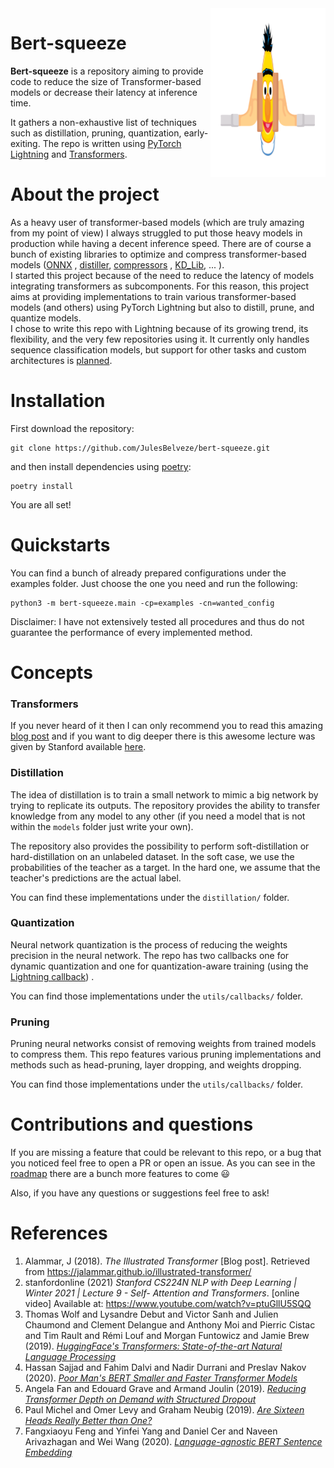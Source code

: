 <img src="./images/bert-squeeze.png" height="25%" align="right"/>

# Bert-squeeze

**Bert-squeeze** is a repository aiming to provide code to reduce the size of Transformer-based models or decrease their
latency at inference time.

It gathers a non-exhaustive list of techniques such as distillation, pruning, quantization, early-exiting. The repo is
written using [PyTorch Lightning](https://www.pytorchlightning.ai)
and [Transformers](https://huggingface.co/transformers/).

# About the project

As a heavy user of transformer-based models (which are truly amazing from my point of view) I always struggled to put
those heavy models in production while having a decent inference speed. There are of course a bunch of existing
libraries to optimize and compress transformer-based models ([ONNX](https://github.com/onnx/onnx)
, [distiller](https://github.com/IntelLabs/distiller), [compressors](https://github.com/elephantmipt/compressors)
, [KD_Lib](https://github.com/SforAiDl/KD_Lib), ... ). \
I started this project because of the need to reduce the latency of models integrating transformers as subcomponents.
For this reason, this project aims at providing implementations to train various transformer-based models (and others)
using PyTorch Lightning but also to distill, prune, and quantize models. \
I chose to write this repo with Lightning because of its growing trend, its flexibility, and the very few repositories
using it. It currently only handles sequence classification models, but support for other tasks and custom architectures
is [planned](https://github.com/JulesBelveze/bert-squeeze/projects/10).

# Installation

First download the repository:

```commandline
git clone https://github.com/JulesBelveze/bert-squeeze.git
```

and then install dependencies using [poetry](https://python-poetry.org/docs/):

```commandline
poetry install
```

You are all set!

# Quickstarts

You can find a bunch of already prepared configurations under the examples folder. Just choose the one you need and run
the following:

```commandline
python3 -m bert-squeeze.main -cp=examples -cn=wanted_config
```

Disclaimer: I have not extensively tested all procedures and thus do not guarantee the performance of every implemented
method.

# Concepts

### Transformers

If you never heard of it then I can only recommend you to read this
amazing [blog post](https://jalammar.github.io/illustrated-transformer) and if you want to dig deeper there is this
awesome lecture was given by Stanford available [here](https://www.youtube.com/watch?v=ptuGllU5SQQ).

### Distillation

The idea of distillation is to train a small network to mimic a big network by trying to replicate its outputs. The
repository provides the ability to transfer knowledge from any model to any other (if you need a model that is not
within the `models` folder just write your own).

The repository also provides the possibility to perform soft-distillation or hard-distillation on an unlabeled dataset.
In the soft case, we use the probabilities of the teacher as a target. In the hard one, we assume that the teacher's
predictions are the actual label.

You can find these implementations under the `distillation/` folder.

### Quantization

Neural network quantization is the process of reducing the weights precision in the neural network. The repo has two
callbacks one for dynamic quantization and one for quantization-aware training (using
the [Lightning callback](https://pytorch-lightning.readthedocs.io/en/latest/extensions/generated/pytorch_lightning.callbacks.QuantizationAwareTraining.html#pytorch_lightning.callbacks.QuantizationAwareTraining))
.

You can find those implementations under the `utils/callbacks/` folder.

### Pruning

Pruning neural networks consist of removing weights from trained models to compress them. This repo features various
pruning implementations and methods such as head-pruning, layer dropping, and weights dropping.

You can find those implementations under the `utils/callbacks/` folder.

# Contributions and questions

If you are missing a feature that could be relevant to this repo, or a bug that you noticed feel free to open a PR or
open an issue. As you can see in the [roadmap](https://github.com/JulesBelveze/bert-squeeze/projects/1) there are a
bunch more features to come :smiley:

Also, if you have any questions or suggestions feel free to ask!

# References

1. Alammar, J (2018). _The Illustrated Transformer_ [Blog post]. Retrieved
   from https://jalammar.github.io/illustrated-transformer/
2. stanfordonline (2021) _Stanford CS224N NLP with Deep Learning | Winter 2021 | Lecture 9 - Self- Attention and
   Transformers_. [online video] Available at: https://www.youtube.com/watch?v=ptuGllU5SQQ
3. Thomas Wolf and Lysandre Debut and Victor Sanh and Julien Chaumond and Clement Delangue and Anthony Moi and Pierric
   Cistac and Tim Rault and Rémi Louf and Morgan Funtowicz and Jamie Brew (2019). [_HuggingFace's Transformers:
   State-of-the-art Natural Language Processing_](http://arxiv.org/abs/1910.03771)
4. Hassan Sajjad and Fahim Dalvi and Nadir Durrani and Preslav Nakov (2020). [_Poor Man's BERT Smaller and Faster
   Transformer Models_](https://arxiv.org/abs/2004.03844)
5. Angela Fan and Edouard Grave and Armand Joulin (2019). [_Reducing Transformer Depth on Demand with Structured
   Dropout_](http://arxiv.org/abs/1909.11556)
6. Paul Michel and Omer Levy and Graham Neubig (2019). [_Are Sixteen Heads Really Better than
   One?_](http://arxiv.org/abs/1905.10650)
7. Fangxiaoyu Feng and Yinfei Yang and Daniel Cer and Naveen Arivazhagan and Wei Wang (2020). [_Language-agnostic BERT
   Sentence Embedding_](https://arxiv.org/abs/2007.01852)
